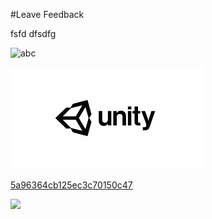 #Leave Feedback

<div id="feedback-container"></div>


fsfd
dfsdfg



![abc](Images/DW5adad473b3fa4c386034e042.png)

![abc](Images/DW5a963922d2f2b83b4ce3e9c6.png)


[5a96364cb125ec3c70150c47](Examples/DW5a96364cb125ec3c70150c47.cs)

![](https://images.pexels.com/photos/67636/rose-blue-flower-rose-blooms-67636.jpeg)
